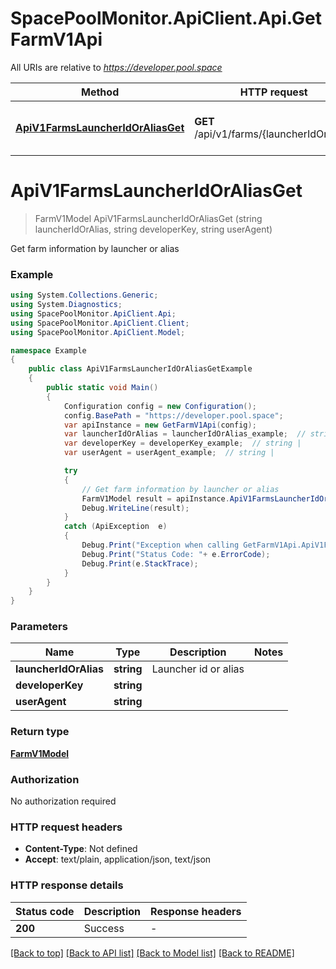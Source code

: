 # SpacePoolMonitor.ApiClient.Api.GetFarmV1Api

All URIs are relative to *https://developer.pool.space*

Method | HTTP request | Description
------------- | ------------- | -------------
[**ApiV1FarmsLauncherIdOrAliasGet**](GetFarmV1Api.md#apiv1farmslauncheridoraliasget) | **GET** /api/v1/farms/{launcherIdOrAlias} | Get farm information by launcher or alias


<a name="apiv1farmslauncheridoraliasget"></a>
# **ApiV1FarmsLauncherIdOrAliasGet**
> FarmV1Model ApiV1FarmsLauncherIdOrAliasGet (string launcherIdOrAlias, string developerKey, string userAgent)

Get farm information by launcher or alias

### Example
```csharp
using System.Collections.Generic;
using System.Diagnostics;
using SpacePoolMonitor.ApiClient.Api;
using SpacePoolMonitor.ApiClient.Client;
using SpacePoolMonitor.ApiClient.Model;

namespace Example
{
    public class ApiV1FarmsLauncherIdOrAliasGetExample
    {
        public static void Main()
        {
            Configuration config = new Configuration();
            config.BasePath = "https://developer.pool.space";
            var apiInstance = new GetFarmV1Api(config);
            var launcherIdOrAlias = launcherIdOrAlias_example;  // string | Launcher id or alias
            var developerKey = developerKey_example;  // string | 
            var userAgent = userAgent_example;  // string | 

            try
            {
                // Get farm information by launcher or alias
                FarmV1Model result = apiInstance.ApiV1FarmsLauncherIdOrAliasGet(launcherIdOrAlias, developerKey, userAgent);
                Debug.WriteLine(result);
            }
            catch (ApiException  e)
            {
                Debug.Print("Exception when calling GetFarmV1Api.ApiV1FarmsLauncherIdOrAliasGet: " + e.Message );
                Debug.Print("Status Code: "+ e.ErrorCode);
                Debug.Print(e.StackTrace);
            }
        }
    }
}
```

### Parameters

Name | Type | Description  | Notes
------------- | ------------- | ------------- | -------------
 **launcherIdOrAlias** | **string**| Launcher id or alias | 
 **developerKey** | **string**|  | 
 **userAgent** | **string**|  | 

### Return type

[**FarmV1Model**](FarmV1Model.md)

### Authorization

No authorization required

### HTTP request headers

 - **Content-Type**: Not defined
 - **Accept**: text/plain, application/json, text/json


### HTTP response details
| Status code | Description | Response headers |
|-------------|-------------|------------------|
| **200** | Success |  -  |

[[Back to top]](#) [[Back to API list]](../README.md#documentation-for-api-endpoints) [[Back to Model list]](../README.md#documentation-for-models) [[Back to README]](../README.md)


